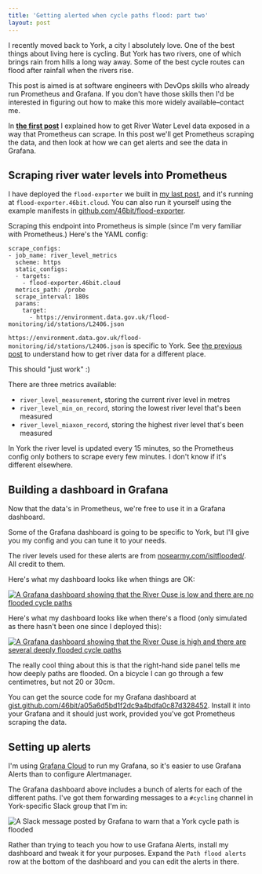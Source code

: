 ```yaml
---
title: 'Getting alerted when cycle paths flood: part two'
layout: post
---
```


I recently moved back to York, a city I absolutely love. One of the best things about living here is cycling. But York has two rivers, one of which brings rain from hills a long way away. Some of the best cycle routes can flood after rainfall when the rivers rise.
<!--more-->

This post is aimed is at software engineers with DevOps skills who already run Prometheus and Grafana. If you don't have those skills then I'd be interested in figuring out how to make this more widely available–contact me.

In **[the first post](/2021/getting-alerted-when-cycle-paths-flood/)** I explained how to get River Water Level data exposed in a way that Prometheus can scrape. In this post we'll get Prometheus scraping the data, and then look at how we can get alerts and see the data in Grafana.

## Scraping river water levels into Prometheus

I have deployed the `flood-exporter` we built in [my last post](/2021/getting-alerted-when-cycle-paths-flood/), and it's running at `flood-exporter.46bit.cloud`. You can also run it yourself using the example manifests in [github.com/46bit/flood-exporter](https://github.com/46bit/flood-exporter).

Scraping this endpoint into Prometheus is simple (since I'm very familiar with Prometheus.) Here's the YAML config:

```
scrape_configs:
- job_name: river_level_metrics
  scheme: https
  static_configs:
  - targets:
    - flood-exporter.46bit.cloud
  metrics_path: /probe
  scrape_interval: 180s
  params:
    target:
      - https://environment.data.gov.uk/flood-monitoring/id/stations/L2406.json
```

`https://environment.data.gov.uk/flood-monitoring/id/stations/L2406.json` is specific to York. See [the previous post](/2021/getting-alerted-when-cycle-paths-flood/) to understand how to get river data for a different place.

This should "just work" :)

There are three metrics available:

  - `river_level_measurement`, storing the current river level in metres
  - `river_level_min_on_record`, storing the lowest river level that's been measured
  - `river_level_miaxon_record`, storing the highest river level that's been measured

In York the river level is updated every 15 minutes, so the Prometheus config only bothers to scrape every few minutes. I don't know if it's different elsewhere.

## Building a dashboard in Grafana

Now that the data's in Prometheus, we're free to use it in a Grafana dashboard.

Some of the Grafana dashboard is going to be specific to York, but I'll give you my config and you can tune it to your needs.

The river levels used for these alerts are from [nosearmy.com/isitflooded/](http://nosearmy.com/isitflooded/). All credit to them.

Here's what my dashboard looks like when things are OK:

[![A Grafana dashboard showing that the River Ouse is low and there are no flooded cycle paths](/assets/writing/york-cycle-path-dashboard-happy.png)](/assets/writing/york-cycle-path-dashboard-happy.png)

Here's what my dashboard looks like when there's a flood (only simulated as there hasn't been one since I deployed this):

[![A Grafana dashboard showing that the River Ouse is high and there are several deeply flooded cycle paths](/assets/writing/york-cycle-path-dashboard-flooding.png)](/assets/writing/york-cycle-path-dashboard-flooding.png)

The really cool thing about this is that the right-hand side panel tells me how deeply paths are flooded. On a bicycle I can go through a few centimetres, but not 20 or 30cm.

You can get the source code for my Grafana dashboard at [gist.github.com/46bit/a05a6d5bd1f2dc9a4bdfa0c87d328452](https://gist.github.com/46bit/a05a6d5bd1f2dc9a4bdfa0c87d328452). Install it into your Grafana and it should just work, provided you've got Prometheus scraping the data.

## Setting up alerts

I'm using [Grafana Cloud](https://grafana.com/products/cloud/) to run my Grafana, so it's easier to use Grafana Alerts than to configure Alertmanager.

The Grafana dashboard above includes a bunch of alerts for each of the different paths. I've got them forwarding messages to a `#cycling` channel in York-specific Slack group that I'm in:

![A Slack message posted by Grafana to warn that a York cycle path is flooded](/assets/writing/york-cycle-path-slack-alert.png)

Rather than trying to teach you how to use Grafana Alerts, install my dashboard and tweak it for your purposes. Expand the `Path flood alerts` row at the bottom of the dashboard and you can edit the alerts in there.
